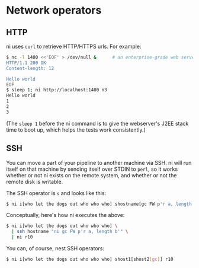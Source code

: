 # Network operators
## HTTP
ni uses `curl` to retrieve HTTP/HTTPS urls. For example:

```bash
$ nc -l 1400 <<'EOF' > /dev/null &      # an enterprise-grade web server
HTTP/1.1 200 OK
Content-length: 12

Hello world
EOF
$ sleep 1; ni http://localhost:1400 n3
Hello world
1
2
3
```

(The `sleep 1` before the ni command is to give the webserver's J2EE stack time
to boot up, which helps the tests work consistently.)

## SSH
You can move a part of your pipeline to another machine via SSH. ni will run
itself on that machine by sending itself over STDIN to `perl`, so it works
whether or not ni exists on the remote system, and whether or not the remote
disk is writable.

The SSH operator is `s` and looks like this:

```sh
$ ni i[who let the dogs out who who who] shostname[gc FW p'r a, length b'] r10
```

Conceptually, here's how ni executes the above:

```sh
$ ni i[who let the dogs out who who who] \
  | ssh hostname "ni gc FW p'r a, length b'" \
  | ni r10
```

You can, of course, nest SSH operators:

```sh
$ ni i[who let the dogs out who who who] shost1[shost2[gc]] r10
```
